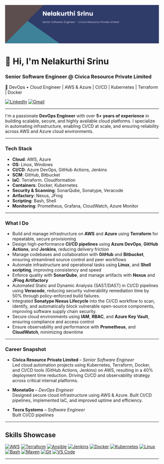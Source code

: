 <div align="center">
  <img src="https://github.com/Nelakurthi-Srinu/nelakurthisrinu/blob/main/nsrinu-banner1.png" alt="GitHub Banner" width="800"/>
</div>

# 👋 Hi, I'm Nelakurthi Srinu

### Senior Software Engineer @ Civica Resource Private Limited  
🚀 DevOps • Cloud Engineer | AWS & Azure | CI/CD | Kubernetes | Terraform | Docker


[![LinkedIn](https://img.shields.io/badge/LinkedIn-Connect-blue?logo=linkedin&style=flat)](https://www.linkedin.com/in/nelakurthisrinu)
[![Gmail](https://img.shields.io/badge/Email-srinu.nelakurthi@gmail.com-red?logo=gmail&style=flat)](mailto:srinu.nelakurthi@gmail.com)

---

I'm a passionate **DevOps Engineer** with over **5+ years of experience** in building scalable, secure, and highly available cloud platforms. I specialize in automating infrastructure, enabling CI/CD at scale, and ensuring reliability across AWS and Azure cloud environments.

---

### Tech Stack

- **Cloud**: AWS, Azure  
- **OS**: Linux, Windows
- **CI/CD**: Azure DevOps, GitHub Actions, Jenkins  
- **SCM**: GitHub, Bitbucket  
- **IaC**: Terraform. Cloudformation  
- **Containers**: Docker, Kubernetes 
- **Security & Scanning**: SonarQube, Sonatype, Veracode 
- **Arifactory**: Nexus, JFrog 
- **Scripting**: Bash, Shell  
- **Monitoring**: Prometheus, Grafana, CloudWatch, Azure Monitor  

---

### What I Do

- Build and manage infrastructure on **AWS** and **Azure** using **Terraform** for repeatable, secure provisioning   
- Design high-performance **CI/CD pipelines** using **Azure DevOps**, **GitHub Actions**, and **Jenkins**, reducing delivery friction  
- Manage codebases and collaboration with **GitHub** and **Bitbucket**, ensuring streamlined source control and peer workflows  
- Automate infrastructure and operational tasks using **Linux**, and **Shell scripting**, improving consistency and speed  
- Enforce quality with **SonarQube**, and manage artifacts with **Nexus** and **JFrog Artifactory**  
- Automated Static and Dynamic Analysis (SAST/DAST) in CI/CD pipelines using **Veracode**, reducing security vulnerability remediation   time by 50% through policy-enforced build failures.
- Integrated **Sonatype Nexus Lifecycle** into the CI/CD workflow to scan, identify, and automatically block vulnerable open-source components, improving software supply chain security.
- Secure cloud environments using **IAM**, **RBAC**, and **Azure Key Vault**, ensuring compliance and access control  
- Ensure observability and performance with **Prometheus**, and **CloudWatch**, minimizing downtime

---

### Career Snapshot

- **Civica Resource Private Limited** – *Senior Software Engineer*  
  Led cloud automation projects using Kubernetes, Terraform, Docker, and CI/CD tools (GitHub Actions, Jenkins) on AWS, resulting in a 40% deployment time reduction.
  Driving CI/CD and observability strategy across critical internal platforms.

- **MonetaGo** – *DevOps Engineer*  
  Designed secure cloud infrastructure using AWS & Azure. Built CI/CD pipelines, implemented IaC, and improved uptime and efficiency.

- **Tecra Systems** – *Software Engineer*  
  Built CI/CD pipelines

---

## Skills Showcase

<p align="left">
  <a href="https://aws.amazon.com" target="_blank"><img src="https://raw.githubusercontent.com/danielcranney/readme-generator/main/public/icons/skills/aws-colored.svg" width="36" height="36" alt="AWS" /></a>
  <a href="https://www.terraform.io/" target="_blank"><img src="https://cdn.jsdelivr.net/gh/devicons/devicon/icons/terraform/terraform-original.svg" width="40" height="40" alt="Terraform" /></a>
  <a href="https://www.ansible.com/" target="_blank"><img src="https://cdn.jsdelivr.net/gh/devicons/devicon/icons/ansible/ansible-original.svg" width="40" height="40" alt="Ansible" /></a>
  <a href="https://www.jenkins.io/" target="_blank"><img src="https://cdn.jsdelivr.net/gh/devicons/devicon/icons/jenkins/jenkins-original.svg" width="40" height="40" alt="Jenkins" /></a>
  <a href="https://www.docker.com/" target="_blank"><img src="https://cdn.jsdelivr.net/gh/devicons/devicon/icons/docker/docker-original.svg" width="40" height="40" alt="Docker" /></a>
  <a href="https://kubernetes.io/" target="_blank"><img src="https://cdn.jsdelivr.net/gh/devicons/devicon/icons/kubernetes/kubernetes-plain.svg" width="40" height="40" alt="Kubernetes" /></a>
  <a href="https://www.linux.org/" target="_blank"><img src="https://cdn.jsdelivr.net/gh/devicons/devicon/icons/linux/linux-original.svg" width="40" height="40" alt="Linux" /></a>
  <a href="https://www.gnu.org/software/bash/" target="_blank"><img src="https://cdn.jsdelivr.net/gh/devicons/devicon/icons/bash/bash-original.svg" width="40" height="40" alt="Bash" /></a>
  <a href="https://maven.apache.org/" target="_blank"><img src="https://cdn.jsdelivr.net/gh/devicons/devicon/icons/maven/maven-original.svg" width="40" height="40" alt="Maven" /></a>
  <a href="https://git-scm.com/" target="_blank"><img src="https://raw.githubusercontent.com/danielcranney/readme-generator/main/public/icons/skills/git-colored.svg" width="36" height="36" alt="Git" /></a>
  <a href="https://code.visualstudio.com/" target="_blank"><img src="https://raw.githubusercontent.com/danielcranney/readme-generator/main/public/icons/skills/visualstudiocode.svg" width="36" height="36" alt="VS Code" /></a>
</p>

---